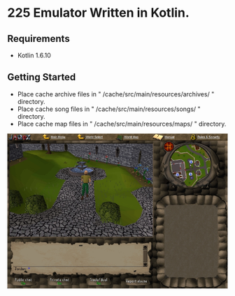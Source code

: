 # 225 Emulator Written in Kotlin.

## Requirements
- Kotlin 1.6.10

## Getting Started
- Place cache archive files in " /cache/src/main/resources/archives/ " directory.
- Place cache song files in " /cache/src/main/resources/songs/ " directory.
- Place cache map files in " /cache/src/main/resources/maps/ " directory.

<p align="center">
  <img src="https://github.com/ultraviolet-jordan/kt225/blob/main/github/225_lumbridge.jpg?raw=true" alt="Habbo Hotel Registration"/>
</p>
